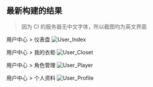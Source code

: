 ## 最新构建的结果

> 因为 CI 的服务器无中文字体，所以截图均为英文界面

用户中心 > 仪表盘
![User_Index](https://raw.githubusercontent.com/g-plane/md-ui-for-bs/gh-pages/User_Index.png)

用户中心 > 我的衣柜
![User_Closet](https://raw.githubusercontent.com/g-plane/md-ui-for-bs/gh-pages/User_Closet.png)

用户中心 > 角色管理
![User_Player](https://raw.githubusercontent.com/g-plane/md-ui-for-bs/gh-pages/User_Player.png)

用户中心 > 个人资料
![User_Profile](https://raw.githubusercontent.com/g-plane/md-ui-for-bs/gh-pages/User_Profile.png)
